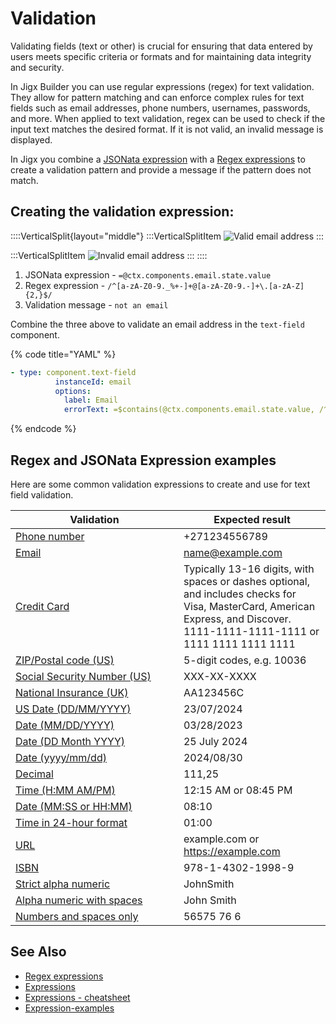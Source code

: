 # Validation

Validating fields (text or other) is crucial for ensuring that data entered by users meets specific criteria or formats and for maintaining data integrity and security.

In Jigx Builder you can use regular expressions (regex) for text validation. They allow for pattern matching and can enforce complex rules for text fields such as email addresses, phone numbers, usernames, passwords, and more. When applied to text validation, regex can be used to check if the input text matches the desired format. If it is not valid, an invalid message is displayed.

In Jigx you combine a [JSONata expression](expressions.md) with a [Regex expressions](https://docs.jigx.com/examples/regex-expressions) to create a validation pattern and provide a message if the pattern does not match.

## Creating the validation expression:

::::VerticalSplit{layout="middle"} :::VerticalSplitItem ![Valid email address](https://archbee-image-uploads.s3.amazonaws.com/x7vdIDH6-ScTprfmi2XXX/NP-TE2sDghjEcBbxXZURF_email-valid.PNG) :::

:::VerticalSplitItem ![Invalid email address](https://archbee-image-uploads.s3.amazonaws.com/x7vdIDH6-ScTprfmi2XXX/47lx4W1RTiP8bQd4wCB_u_email-invalid.PNG) ::: ::::

1. JSONata expression - `=@ctx.components.email.state.value`
2. Regex expression - `/^[a-zA-Z0-9._%+-]+@[a-zA-Z0-9.-]+\.[a-zA-Z]{2,}$/`
3. Validation message - `not an email`

Combine the three above to validate an email address in the `text-field` component.

{% code title="YAML" %}
```yaml
- type: component.text-field
          instanceId: email
          options:
            label: Email
            errorText: =$contains(@ctx.components.email.state.value, /^[a-zA-Z0-9._%+-]+@[a-zA-Z0-9.-]+\.[a-zA-Z]{2,}$/) ? '' :'not an email'

```
{% endcode %}

## Regex and JSONata Expression examples

Here are some common validation expressions to create and use for text field validation.

<table><thead><tr><th width="252.98046875">Validation</th><th>Expected result</th></tr></thead><tbody><tr><td><a href="https://docs.jigx.com/examples/regex-expressions#1Txjd">Phone number</a></td><td>+271234556789</td></tr><tr><td><a href="https://docs.jigx.com/examples/regex-expressions#hk-Na">Email</a></td><td><a href="mailto:name@example.com">name@example.com</a></td></tr><tr><td><a href="https://docs.jigx.com/examples/regex-expressions#BJCon">Credit Card</a></td><td>Typically 13-16 digits, with spaces or dashes optional, and includes checks for Visa, MasterCard, American Express, and Discover. 1111-1111-1111-1111 or 1111 1111 1111 1111</td></tr><tr><td><a href="https://docs.jigx.com/examples/regex-expressions#GK4pj">ZIP/Postal code (US)</a></td><td>5-digit codes, e.g. 10036</td></tr><tr><td><a href="https://docs.jigx.com/examples/regex-expressions#Jhwil">Social Security Number (US)</a></td><td>XXX-XX-XXXX</td></tr><tr><td><a href="https://docs.jigx.com/examples/regex-expressions#rtVZq">National Insurance (UK)</a></td><td>AA123456C</td></tr><tr><td><a href="https://docs.jigx.com/examples/regex-expressions#oEzBT">US Date (DD/MM/YYYY)</a></td><td>23/07/2024</td></tr><tr><td><a href="https://docs.jigx.com/examples/regex-expressions#YCAik">Date (MM/DD/YYYY)</a></td><td>03/28/2023</td></tr><tr><td><a href="https://docs.jigx.com/examples/regex-expressions#rNdkI">Date (DD Month YYYY)</a></td><td>25 July 2024</td></tr><tr><td><a href="https://docs.jigx.com/examples/regex-expressions#pwS2M">Date (yyyy/mm/dd)</a></td><td>2024/08/30</td></tr><tr><td><a href="https://docs.jigx.com/examples/regex-expressions#eyUy1">Decimal</a></td><td>111,25</td></tr><tr><td><a href="https://docs.jigx.com/examples/regex-expressions#7tIMj">Time (H:MM AM/PM)</a></td><td>12:15 AM or 08:45 PM</td></tr><tr><td><a href="https://docs.jigx.com/examples/regex-expressions#ExOYs">Date (MM:SS or HH:MM)</a></td><td>08:10</td></tr><tr><td><a href="https://docs.jigx.com/examples/regex-expressions#_faOT">Time in 24-hour format</a></td><td>01:00</td></tr><tr><td><a href="https://docs.jigx.com/examples/regex-expressions#ankaP">URL</a></td><td>example.com or <a href="https://example.com">https://example.com</a></td></tr><tr><td><a href="https://docs.jigx.com/examples/regex-expressions#jcfEA">ISBN</a></td><td>978-1-4302-1998-9</td></tr><tr><td><a href="https://docs.jigx.com/examples/regex-expressions#-Rg7S">Strict alpha numeric</a></td><td>JohnSmith</td></tr><tr><td><a href="https://docs.jigx.com/examples/regex-expressions#kttOe">Alpha numeric with spaces</a></td><td>John Smith</td></tr><tr><td><a href="https://docs.jigx.com/examples/regex-expressions#8Fe2B">Numbers and spaces only</a></td><td>56575 76 6</td></tr></tbody></table>

## See Also

* [Regex expressions](https://docs.jigx.com/examples/regex-expressions)
* [Expressions](expressions.md)
* [Expressions - cheatsheet](expressions-1/expressions-cheatsheet.md)
* [Expression-examples](https://docs.jigx.com/examples/expressions)
